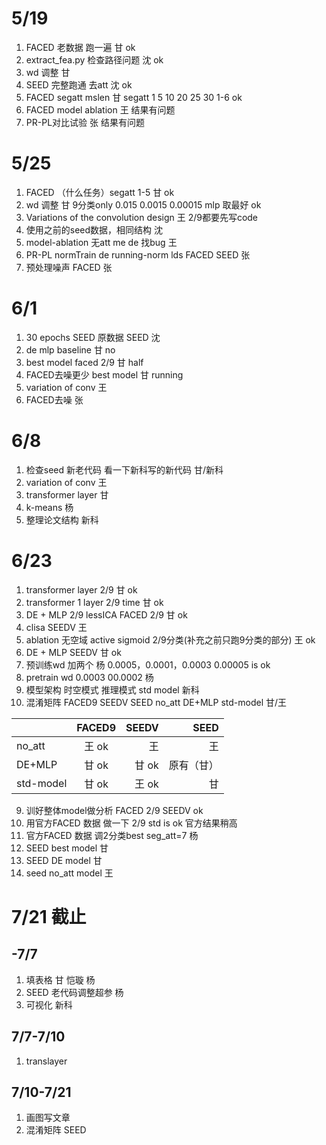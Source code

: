 # 5/19
1. FACED 老数据 跑一遍  甘 ok
2. extract_fea.py  检查路径问题 沈 ok
3. wd 调整 甘
4. SEED 完整跑通 去att 沈 ok
5. FACED segatt mslen 甘 segatt 1 5 10 20 25 30  1-6 ok
6. FACED model ablation 王  结果有问题
7. PR-PL对比试验  张  结果有问题

# 5/25
1. FACED  （什么任务）segatt  1-5 甘  ok
2. wd 调整 甘 9分类only  0.015 0.0015 0.00015  mlp  取最好  ok
3. Variations of the convolution design  王  2/9都要先写code
4. 使用之前的seed数据，相同结构 沈
5. model-ablation 无att me de 找bug 王
6. PR-PL normTrain de running-norm lds FACED SEED 张
7. 预处理噪声 FACED 张

# 6/1
1. 30 epochs SEED 原数据 SEED 沈
2. de  mlp  baseline  甘  no
3. best model faced 2/9  甘  half
4. FACED去噪更少  best model  甘  running
5. variation of conv  王
6. FACED去噪  张

# 6/8
1. 检查seed 新老代码 看一下新科写的新代码  甘/新科
2. variation of conv  王  
3. transformer layer  甘
4. k-means 杨
5. 整理论文结构 新科

# 6/23
1. transformer layer  2/9 甘 ok
2. transformer 1 layer 2/9 time 甘 ok
3. DE + MLP 2/9   lessICA FACED 2/9 甘 ok
4. clisa  SEEDV   王
5. ablation  无空域 active  sigmoid  2/9分类(补充之前只跑9分类的部分) 王 ok
6. DE + MLP  SEEDV  甘  ok
7. 预训练wd 加两个 杨  0.0005，0.0001，0.0003 0.00005 is ok 
8. pretrain wd 0.0003 00.0002 杨
9. 模型架构 时空模式 推理模式 std model 新科
10. 混淆矩阵 FACED9 SEEDV SEED no_att DE+MLP std-model 甘/王

|       | FACED9 | SEEDV | SEED |
|:-------|:--------:|-------:|-------:|
| no_att | 王 ok| 王 | 王 |
| DE+MLP | 甘 ok| 甘 ok| 原有（甘） |
| std-model | 甘 ok| 王 ok| 甘 |

9. 训好整体model做分析 FACED 2/9  SEEDV ok
10. 用官方FACED 数据 做一下 2/9 std is ok  官方结果稍高
11. 官方FACED 数据 调2分类best seg_att=7 杨
12. SEED best model 甘 
13. SEED DE model 甘 
14. seed no_att model 王

# 7/21 截止
## -7/7
1. 填表格 甘 恺璇 杨
2. SEED  老代码调整超参 杨
3. 可视化 新科
## 7/7-7/10
1. translayer

## 7/10-7/21
1. 画图写文章
2. 混淆矩阵 SEED
